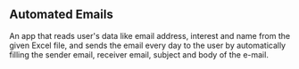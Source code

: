 ## Automated Emails
An app that reads user's data like email address, interest and name from the given Excel file, and sends the email every day to the user by automatically filling the sender email, receiver email, subject and body of the e-mail.
